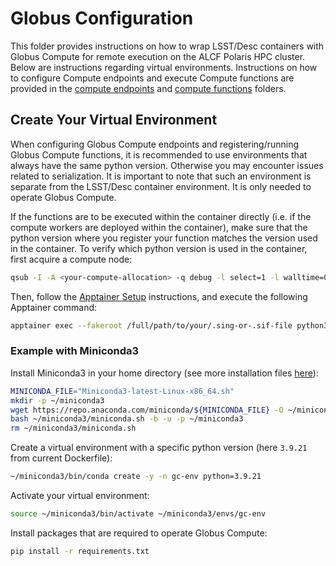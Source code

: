 # Globus Configuration

This folder provides instructions on how to wrap LSST/Desc containers with Globus Compute for remote execution on the ALCF Polaris HPC cluster. Below are instructions regarding virtual environments. Instructions on how to configure Compute endpoints and execute Compute functions are provided in the [compute endpoints](./compute_endpoints/) and [compute functions](./compute_functions/) folders.

## Create Your Virtual Environment

When configuring Globus Compute endpoints and registering/running Globus Compute functions, it is recommended to use environments that always have the same python version. Otherwise you may encounter issues related to serialization. It is important to note that such an environment is separate from the LSST/Desc container environment. It is only needed to operate Globus Compute.

If the functions are to be executed within the container directly (i.e. if the compute workers are deployed within the container), make sure that the python version where you register your function matches the version used in the container. To verify which python version is used in the container, first acquire a compute node:
```bash
qsub -I -A <your-compute-allocation> -q debug -l select=1 -l walltime=01:00:00 -l filesystems=home:grand:eagle
```

Then, follow the [Apptainer Setup](https://docs.alcf.anl.gov/polaris/containers/containers/) instructions, and execute the following Apptainer command:
```bash
apptainer exec --fakeroot /full/path/to/your/.sing-or-.sif-file python3 --version
```

### Example with Miniconda3

Install Miniconda3 in your home directory (see more installation files [here]((https://repo.anaconda.com/miniconda/))):
```bash
MINICONDA_FILE="Miniconda3-latest-Linux-x86_64.sh"
mkdir -p ~/miniconda3
wget https://repo.anaconda.com/miniconda/${MINICONDA_FILE} -O ~/miniconda3/miniconda.sh
bash ~/miniconda3/miniconda.sh -b -u -p ~/miniconda3
rm ~/miniconda3/miniconda.sh
```

Create a virtual environment with a specific python version (here `3.9.21` from current Dockerfile):
```bash
~/miniconda3/bin/conda create -y -n gc-env python=3.9.21
```

Activate your virtual environment:
```bash
source ~/miniconda3/bin/activate ~/miniconda3/envs/gc-env
```

Install packages that are required to operate Globus Compute:
```bash
pip install -r requirements.txt
```